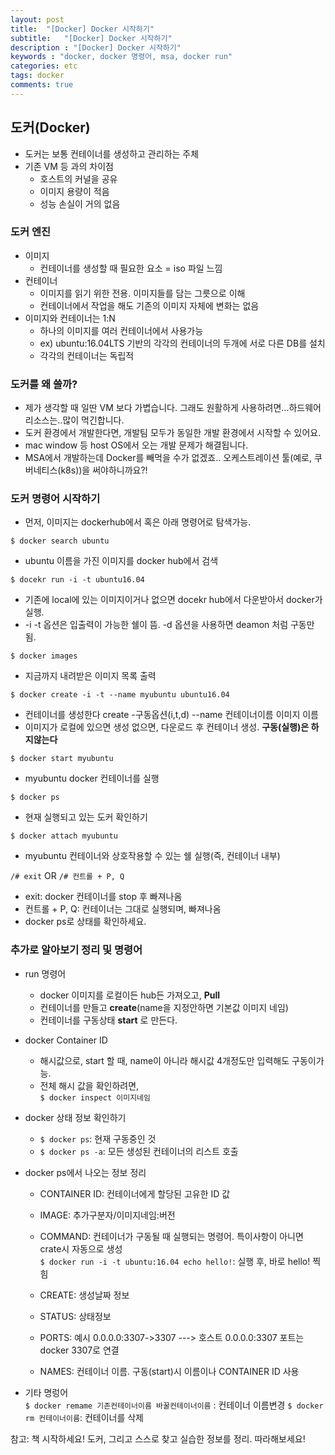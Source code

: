```yaml
---
layout: post
title:  "[Docker] Docker 시작하기"
subtitle:   "[Docker] Docker 시작하기"
description : "[Docker] Docker 시작하기"
keywords : "docker, docker 명령어, msa, docker run"
categories: etc
tags: docker
comments: true
---
```


## 도커(Docker)
- 도커는 보통 컨테이너를 생성하고 관리하는 주체
- 기존 VM 등 과의 차이점
	 - 호스트의 커널을 공유
	 - 이미지 용량이 적음
	 - 성능 손실이 거의 없음

### 도커 엔진
- 이미지
	- 컨테이너를 생성할 때 필요한 요소 = iso 파일 느낌
- 컨테이너
	- 이미지를 읽기 위한 전용. 이미지들를 담는 그릇으로 이해
	- 컨테이너에서 작업을 해도 기존의 이미지 자체에 변화는 없음
- 이미지와 컨테이너는 1:N
	- 하나의 이미지를 여러 컨테이너에서 사용가능
	- ex) ubuntu:16.04LTS 기반의 각각의 컨테이너의 두개에 서로 다른 DB를 설치
	- 각각의 컨테이너는 독립적

### 도커를 왜 쓸까?
- 제가 생각할 때 일딴 VM 보다 가볍습니다. 그래도 원활하게 사용하려면...하드웨어 리소스는..많이 먹긴합니다.
- 도커 환경에서 개발한다면, 개발팀 모두가 동일한 개발 환경에서 시작할 수 있어요.
- mac window 등 host OS에서 오는 개발 문제가 해결됩니다.
- MSA에서 개발하는데 Docker를 빼먹을 수가 없겠죠.. 오케스트레이션 툴(예로, 쿠버네티스(k8s))을 써야하니까요?!


### 도커 명령어 시작하기
- 먼저, 이미지는 dockerhub에서 혹은 아래 명령어로 탐색가능.

`$ docker search ubuntu`

- ubuntu 이름을 가진 이미지를 docker hub에서 검색

`$ docekr run -i -t ubuntu16.04`

- 기존에 local에 있는 이미지이거나 없으면 docekr hub에서 다운받아서 docker가 실행.
- -i -t 옵션은 입출력이 가능한 쉘이 뜸. -d 옵션을 사용하면 deamon 처럼 구동만 됨.

`$ docker images`

- 지금까지 내려받은 이미지 목록 출력

`$ docker create -i -t --name myubuntu ubuntu16.04`

- 컨테이너를 생성한다 create -구동옵션(i,t,d) --name 컨테이너이름 이미지 이름
- 이미지가 로컬에 있으면 생성 없으면, 다운로드 후 컨테이너 생성. **구동(실행)은 하지않는다**

`$ docker start myubuntu`

- myubuntu docker 컨테이너를 실행

`$ docker ps`

- 현재 실행되고 있는 도커 확인하기

`$ docker attach myubuntu`  

- myubuntu 컨테이너와 상호작용할 수 있는 쉘 실행(즉, 컨테이너 내부)

`/# exit` OR `/# 컨트롤 + P, Q`

- exit: docker 컨테이너를 stop 후 빠져나옴
- 컨트롤 + P, Q: 컨테이너는 그대로 실행되며, 빠져나옴
- docker ps로 상태를 확인하세요.

### 추가로 알아보기 정리 및 명령어
- run 명령어
	- docker 이미지를 로컬이든 hub든 가져오고, **Pull**
	- 컨테이너를 만들고 **create**(name을 지정안하면 기본값 이미지 네임)
	- 컨테이너를 구동상태 **start** 로 만든다.

- docker Container ID
	- 해시값으로, start 할 때, name이 아니라 해시값 4개정도만 입력해도 구동이가능.
	- 전체 해시 값을 확인하려면,  
	`$ docker inspect 이미지네임`

- docker 상태 정보 확인하기  
	- `$ docker ps`: 현재 구동중인 것
	- `$ docker ps -a`: 모든 생성된 컨테이너의 리스트 호출

- docker ps에서 나오는 정보 정리
	- CONTAINER ID: 컨테이너에게 할당된 고유한 ID 값
	- IMAGE: 추가구분자/이미지네임:버전
	- COMMAND: 컨테이너가 구동될 때 실행되는 명령어. 특이사항이 아니면 crate시 자동으로 생성  
	`$ docker run -i -t ubuntu:16.04 echo hello!`: 실행 후, 바로 hello! 찍힘

	- CREATE: 생성날짜 정보
	- STATUS: 상태정보
	- PORTS: 예시 0.0.0.0:3307->3307 ---> 호스트 0.0.0.0:3307 포트는 docker 3307로 연결
	- NAMES: 컨테이너 이름. 구동(start)시 이름이나 CONTAINER ID 사용

- 기타 명렁어  
`$ docker remame 기존컨테이너이름 바꿀컨테이너이름` : 컨테이너 이름변경
`$ docker rm 컨테이너이름`: 컨테이너를 삭제


 참고: 책 시작하세요! 도커, 그리고 스스로 찾고 실습한 정보를 정리. 따라해보세요!
